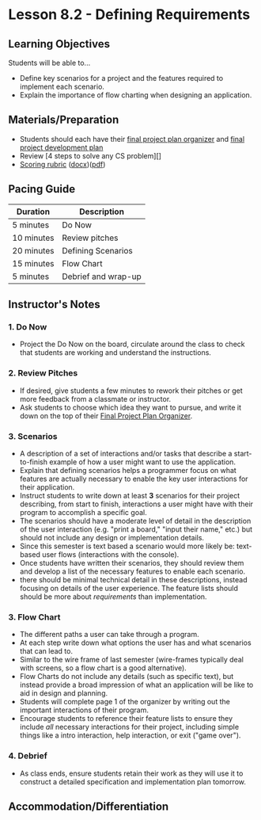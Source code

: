 # Lesson 8.2 - Defining Requirements

## Learning Objectives

Students will be able to...

* Define key scenarios for a project and the features required to implement each scenario.
* Explain the importance of flow charting when designing an application.

## Materials/Preparation

* Students should each have their [final project plan organizer][] and [final project development plan][]
* Review [4 steps to solve any CS problem][]
* [Scoring rubric](../rubric.md) ([docx](../rubric.docx))([pdf](../rubric.pdf))

## Pacing Guide

| Duration  | Description                                   |
| --------- | --------------------------------------------- |
| 5 minutes | Do Now |
| 10 minutes | Review pitches |
| 20 minutes | Defining Scenarios |
| 15 minutes | Flow Chart |
| 5 minutes | Debrief and wrap-up|

## Instructor's Notes

### 1. Do Now

* Project the Do Now on the board, circulate around the class to check that students are working and understand the instructions.

### 2. Review Pitches

* If desired, give students a few minutes to rework their pitches or get more feedback from a classmate or instructor.
* Ask students to choose which idea they want to pursue, and write it down on the top of their [Final Project Plan Organizer][].

### 3. Scenarios

* A description of a set of interactions and/or tasks that describe a start-to-finish example of how a user might want to use the application.
* Explain that defining scenarios helps a programmer focus on what features are actually necessary to enable the key user interactions for their application.
* Instruct students to write down at least **3** scenarios for their project describing, from start to finish, interactions a user might have with their program to accomplish a specific goal.
* The scenarios should have a moderate level of detail in the description of the user interaction (e.g. "print a board," "input their name," etc.) but should not include any design or implementation details.
* Since this semester is text based a scenario would more likely be: text-based user flows (interactions with the console).
* Once students have written their scenarios, they should review them and develop a list of the necessary features to enable each scenario.
* there should be minimal technical detail in these descriptions, instead focusing on details of the user experience.  The feature lists should should be more about _requirements_ than implementation.

### 3. Flow Chart

* The different paths a user can take through a program.
* At each step write down what options the user has and what scenarios that can lead to.
* Similar to the wire frame of last semester (wire-frames typically deal with screens, so a flow chart is a good alternative).
* Flow Charts do not include any details (such as specific text), but instead provide a broad impression of what an application will be like to aid in design and planning.
* Students will complete page 1 of the organizer by writing out the important interactions of their program.
* Encourage students to reference their feature lists to ensure they include _all_ necessary interactions for their project, including simple things like a intro interaction, help interaction, or exit ("game over").

### 4. Debrief

* As class ends, ensure students retain their work as they will use it to construct a detailed specification and implementation plan tomorrow.

## Accommodation/Differentiation

[final project plan organizer]: https://github.com/Areson/2nd-semester-introduction-to-computer-science/raw/master/units/8_unit/final_project_plan_organizer.docx

[final project development plan]: https://github.com/Areson/2nd-semester-introduction-to-computer-science/raw/master/units/8_unit/final_project_development_plan.docx
